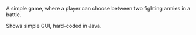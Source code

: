 A simple game, where a player can choose between two fighting armies in a battle.

Shows simple GUI, hard-coded in Java.
